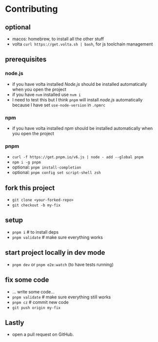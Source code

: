 # Contributing

## optional

- macos: homebrew, to install all the other stuff
- volta `curl https://get.volta.sh | bash`, for js toolchain management

## prerequisites

### node.js

- if you have volta installed _Node.js_ should be installed automatically when you open the project
- if you have `nvm` installed use `nvm i`
- I need to test this but I think `pnpm` will install _node.js_ automatically because I have set `use-node-version` in `.npmrc`

### npm

- if you have volta installed _npm_ should be installed automatically when you open the project

### pnpm

- `curl -f https://get.pnpm.io/v6.js | node - add --global pnpm`
- `npm i -g pnpm`
- optional: `pnpm install-completion`
- optional: `pnpm config set script-shell zsh`

## fork this project

- `git clone <your-forked-repo>`
- `git checkout -b my-fix`

## setup

- `pnpm i` # to install deps
- `pnpm validate` # make sure everything works

## start project locally in dev mode

- `pnpm dev` or `pnpm e2e:watch` (to have tests running)

## fix some code

- ... write some code...
- `pnpm validate` # make sure everything still works
- `pnpm cz` # commit new code
- `git push origin my-fix`

## Lastly

- open a pull request on GitHub.
